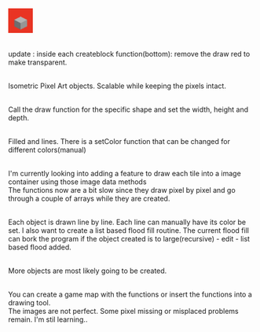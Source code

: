 <br><img src="Media/F0355E50-36A7-4B40-AAB8-24216052C974.jpeg" width="10%"><br><br>


update : inside each createblock function(bottom): remove the draw red to make transparent.<br><br>

Isometric Pixel Art objects. Scalable while keeping the pixels intact.<br><br>

Call the draw function for the specific shape and set the width, height and depth.<br><br>

Filled and lines. There is a setColor function that can be changed for different
colors(manual)<br><br>

I'm currently looking into adding a feature to draw each tile into a image container using
those image data methods<br> The functions now are a bit slow since they draw pixel by pixel
and go through a couple of arrays while they are created.<br><br>

Each object is drawn line by line. Each line can manually have its color be set. I also want
to create a list based flood fill routine. The current flood fill can bork the program if the
object created is to large(recursive) - edit - list based flood added.<br><br>

More objects are most likely going to be created.<br><br>

You can create a game map with the functions or insert the functions into a drawing tool.<br>
The images are not perfect. Some pixel missing or misplaced problems remain. I'm stil learning..<br>
